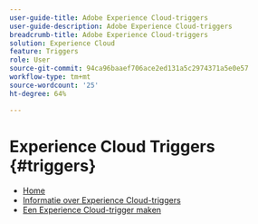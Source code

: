 ```yaml
---
user-guide-title: Adobe Experience Cloud-triggers
user-guide-description: Adobe Experience Cloud-triggers
breadcrumb-title: Adobe Experience Cloud-triggers
solution: Experience Cloud
feature: Triggers
role: User
source-git-commit: 94ca96baaef706ace2ed131a5c2974371a5e0e57
workflow-type: tm+mt
source-wordcount: '25'
ht-degree: 64%

---
```


# Experience Cloud Triggers {#triggers}

* [Home](home.md)
* [Informatie over Experience Cloud-triggers](overview.md)
* [Een Experience Cloud-trigger maken](create.md)
